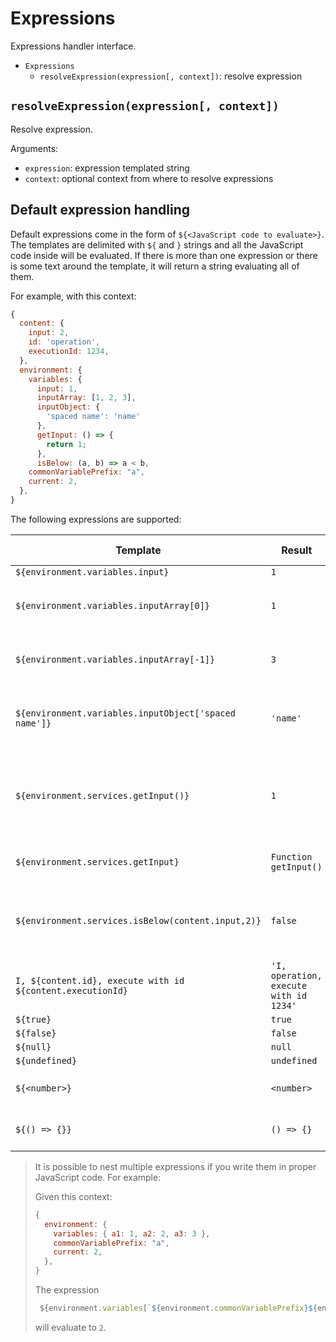 Expressions
===========

Expressions handler interface.

- `Expressions`
  - `resolveExpression(expression[, context])`: resolve expression

## `resolveExpression(expression[, context])`

Resolve expression.

Arguments:
- `expression`: expression templated string
- `context`: optional context from where to resolve expressions
## Default expression handling

Default expressions come in the form of `${<JavaScript code to evaluate>}`. The templates are delimited with `${` and `}` strings and all the JavaScript code inside will be evaluated. If there is more than one expression or there is some text around the template, it will return a string evaluating all of them.

For example, with this context:
```JavaScript
{
  content: {
    input: 2,
    id: 'operation',
    executionId: 1234,
  },
  environment: {
    variables: { 
      input: 1,
      inputArray: [1, 2, 3],
      inputObject: {
        'spaced name': 'name'
      },
      getInput: () => {
        return 1;
      },
      isBelow: (a, b) => a < b,
    commonVariablePrefix: "a",
    current: 2,
  },
}
```
The following expressions are supported:

| Template | Result | More information |
|-|-|-|
| `${environment.variables.input}` | `1` |  |
| `${environment.variables.inputArray[0]}` | `1` | resolves to first item of the variable input array |
| `${environment.variables.inputArray[-1]}` | `3` | resolves to last item of the variable input array |
| `${environment.variables.inputObject['spaced name']}` | `'name'` | resolves to the variable input object property `spaced name` |
| `${environment.services.getInput()}` | `1` | executes the service function `getInput` with the context passed as an argument |
| `${environment.services.getInput}` | `Function getInput()` | returns the service function |
| `${environment.services.isBelow(content.input,2)}` | `false` | executes the service function `isBelow` with `content.input` value and 2 |
| `I, ${content.id}, execute with id ${content.executionId}` | `'I, operation, execute with id 1234'` | formats a string getting content object values |
| `${true}` | `true` |  |
| `${false}` | `false` |  |
| `${null}` | `null` |  |
| `${undefined}` | `undefined` |  |
| `${<number>}` | `<number>` | returns the number passed |
| `${() => {}}` | `() => {}` | returns the lambda function |

> 
> It is possible to nest multiple expressions if you write them in proper JavaScript code. For example:
>
> Given this context:
> ```JavaScript
> {
>   environment: {
>     variables: { a1: 1, a2: 2, a3: 3 },
>     commonVariablePrefix: "a",
>     current: 2,
>   },
> }
> ```
> The expression
> ```JavaScript
>  ${environment.variables[`${environment.commonVariablePrefix}${environment.current}`]}
> ```
> will evaluate to `2`.
> 
